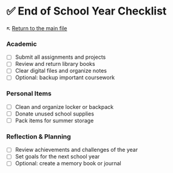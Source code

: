 # ✅ End of School Year Checklist

↖️ [Return to the main file](../README.md)

### Academic

- [ ] Submit all assignments and projects
- [ ] Review and return library books
- [ ] Clear digital files and organize notes
- [ ] Optional: backup important coursework

### Personal Items

- [ ] Clean and organize locker or backpack
- [ ] Donate unused school supplies
- [ ] Pack items for summer storage

### Reflection & Planning

- [ ] Review achievements and challenges of the year
- [ ] Set goals for the next school year
- [ ] Optional: create a memory book or journal